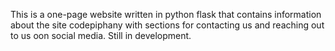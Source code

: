 This is a one-page website written in python flask that contains information about the site codepiphany with sections for contacting us and reaching out to us oon social media. Still in development.
